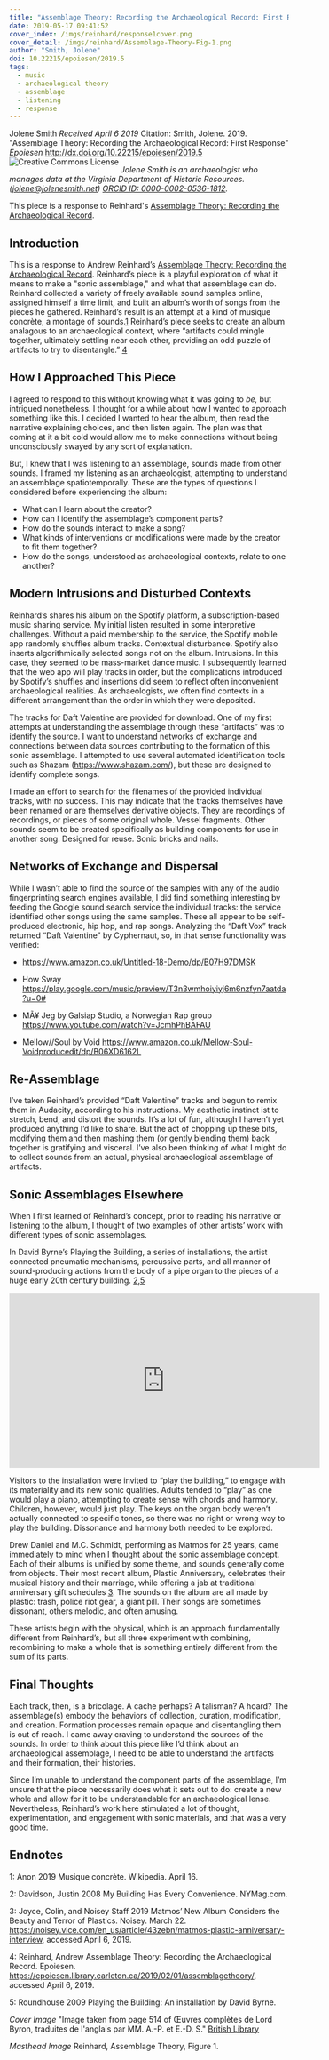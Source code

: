 ```yaml
---
title: "Assemblage Theory: Recording the Archaeological Record: First Response"
date: 2019-05-17 09:41:52
cover_index: /imgs/reinhard/response1cover.png
cover_detail: /imgs/reinhard/Assemblage-Theory-Fig-1.png
author: "Smith, Jolene"
doi: 10.22215/epoiesen/2019.5
tags:
  - music
  - archaeological theory
  - assemblage
  - listening
  - response
---
```


Jolene Smith
_Received April 6 2019_
Citation: Smith, Jolene. 2019. "Assemblage Theory: Recording the Archaeological Record: First Response" _Epoiesen_ http://dx.doi.org/10.22215/epoiesen/2019.5
<a rel="license" href="http://creativecommons.org/licenses/by/2.0/"><img alt="Creative Commons License" style="border-width:0" src="https://i.creativecommons.org/l/by/2.0/80x15.png" align="left"/></a><br>

_Jolene Smith is an archaeologist who manages data at the Virginia Department of Historic Resources. (jolene@jolenesmith.net) [ORCID ID: 0000-0002-0536-1812](http://orcid.org/0000-0002-0536-1812)._

This piece is a response to Reinhard's [Assemblage Theory: Recording the Archaeological Record](/2019/02/01/assemblagetheory/).

## Introduction
This is a response to Andrew Reinhard’s [Assemblage Theory: Recording the Archaeological Record](/2019/02/01/assemblagetheory/). Reinhard’s piece is a playful exploration of what it means to make a "sonic assemblage," and what that assemblage can do. Reinhard collected a variety of freely available sound samples online, assigned himself a time limit, and built an album’s worth of songs from the pieces he gathered. Reinhard’s result is an attempt at a kind of musique concrète, a montage of sounds.[1](footnote1) Reinhard’s piece seeks to create an album analagous to an archaeological context, where “artifacts could mingle together, ultimately settling near each other, providing an odd puzzle of artifacts to try to disentangle.” [4](#footnote4)

## How I Approached This Piece
I agreed to respond to this without knowing what it was going to *be,* but intrigued nonetheless. I thought for a while about how I wanted to approach something like this. I decided I wanted to hear the album, then read the narrative explaining choices, and then listen again. The plan was that coming at it a bit cold would allow me to make connections without being unconsciously swayed by any sort of explanation.

But, I knew that I was listening to an assemblage, sounds made from other sounds. I framed my listening as an archaeologist, attempting to understand an assemblage spatiotemporally. These are the types of questions I considered before experiencing the album:

+ What can I learn about the creator?
+ How can I identify the assemblage’s component parts?
+ How do the sounds interact to make a song?
+ What kinds of interventions or modifications were made by the creator to fit them together?
+ How do the songs, understood as archaeological contexts, relate to one another?

## Modern Intrusions and Disturbed Contexts
Reinhard’s shares his album on the Spotify platform, a subscription-based music sharing service. My initial listen resulted in some interpretive challenges. Without a paid membership to the service, the Spotify mobile app randomly shuffles album tracks. Contextual disturbance. Spotify also inserts algorithmically selected songs not on the album. Intrusions. In this case, they seemed to be mass-market dance music. I subsequently learned that the web app will play tracks in order, but the complications introduced by Spotify’s shuffles and insertions did seem to reflect often inconvenient archaeological realities. As archaeologists, we often find contexts in a different arrangement than the order in which they were deposited.

The tracks for Daft Valentine are provided for download. One of my first attempts at understanding the assemblage through these “artifacts” was to identify the source. I want to understand networks of exchange and connections between data sources contributing to the formation of this sonic assemblage. I attempted to use several automated identification tools such as Shazam (https://www.shazam.com/), but these are designed to identify complete songs.

I made an effort to search for the filenames of the provided individual tracks, with no success. This may indicate that the tracks themselves have been renamed or are themselves derivative objects. They are recordings of recordings, or pieces of some original whole. Vessel fragments. Other sounds seem to be created specifically as building components for use in another song. Designed for reuse. Sonic bricks and nails.

## Networks of Exchange and Dispersal
While I wasn’t able to find the source of the samples with any of the audio fingerprinting search engines available, I did find something interesting by feeding the Google sound search service the individual tracks: the service identified other songs using the same samples. These all appear to be self-produced electronic, hip hop, and rap songs. Analyzing the “Daft Vox” track returned “Daft Valentine” by Cyphernaut, so, in that sense functionality was verified:

+ https://www.amazon.co.uk/Untitled-18-Demo/dp/B07H97DMSK

+ How Sway https://play.google.com/music/preview/T3n3wmhoiyiyj6m6nzfyn7aatda?u=0#

+ MÃ¥ Jeg by Galsiap Studio, a Norwegian Rap group https://www.youtube.com/watch?v=JcmhPhBAFAU

+ Mellow//Soul by Void https://www.amazon.co.uk/Mellow-Soul-Voidproducedit/dp/B06XD6162L

## Re-Assemblage
I’ve taken Reinhard’s provided “Daft Valentine” tracks and begun to remix them in Audacity, according to his instructions. My aesthetic instinct ist to stretch, bend, and distort the sounds. It’s a lot of fun, although I haven’t yet produced anything I’d like to share. But the act of chopping up these bits, modifying them and then mashing them (or gently blending them) back together is gratifying and visceral. I’ve also been thinking of what I might do to collect sounds from an actual, physical archaeological assemblage of artifacts.

## Sonic Assemblages Elsewhere
When I first learned of Reinhard’s concept, prior to reading his narrative or listening to the album, I thought of two examples of other artists’ work with different types of sonic assemblages.

In David Byrne’s Playing the Building, a series of installations, the artist connected pneumatic mechanisms, percussive parts, and all manner of sound-producing actions from the body of a pipe organ to the pieces of a huge early 20th century building. [2](#footnote2),[5](#footnote5)

<iframe width="560" height="315" src="https://www.youtube.com/embed/K6cvCafcPGQ" frameborder="0" allow="accelerometer; autoplay; encrypted-media; gyroscope; picture-in-picture" allowfullscreen></iframe>

Visitors to the installation were invited to “play the building,” to engage with its materiality and its new sonic qualities. Adults tended to “play” as one would play a piano, attempting to create sense with chords and harmony. Children, however, would just play. The keys on the organ body weren’t actually connected to specific tones, so there was no right or wrong way to play the building. Dissonance and harmony both needed to be explored.

Drew Daniel and M.C. Schmidt, performing as Matmos for 25 years, came immediately to mind when I thought about the sonic assemblage concept. Each of their albums is unified by some theme, and sounds generally come from objects. Their most recent album, Plastic Anniversary, celebrates their musical history and their marriage, while offering a jab at traditional anniversary gift schedules [3](#footnote3). The sounds on the album are all made by plastic: trash, police riot gear, a giant pill. Their songs are sometimes dissonant, others melodic, and often amusing.

These artists begin with the physical, which is an approach fundamentally different from Reinhard’s, but all three experiment with combining, recombining to make a whole that is something entirely different from the sum of its parts.

## Final Thoughts
Each track, then, is a bricolage. A cache perhaps? A talisman? A hoard? The assemblage(s) embody the behaviors of collection, curation, modification, and creation. Formation processes remain opaque and disentangling them is out of reach. I came away craving to understand the sources of the sounds. In order to think about this piece like I’d think about an archaeological assemblage, I need to be able to understand the artifacts and their formation, their histories.

Since I’m unable to understand the component parts of the assemblage, I’m unsure that the piece necessarily does what it sets out to do: create a new whole and allow for it to be understandable for an archaeological lense. Nevertheless, Reinhard’s work here stimulated a lot of thought, experimentation, and engagement with sonic materials, and that was a very good time.

## Endnotes
<a name="footnote1">1</a>: Anon 2019 Musique concrète. Wikipedia. April 16.

<a name="footnote2">2</a>: Davidson, Justin 2008 My Building Has Every Convenience. NYMag.com.

<a name="footnote3">3</a>: Joyce, Colin, and Noisey Staff 2019 Matmos’ New Album Considers the Beauty and Terror of Plastics. Noisey. March 22. https://noisey.vice.com/en_us/article/43zebn/matmos-plastic-anniversary-interview, accessed April 6, 2019.

<a name="footnote4">4</a>: Reinhard, Andrew Assemblage Theory: Recording the Archaeological Record. Epoiesen. https://epoiesen.library.carleton.ca/2019/02/01/assemblagetheory/, accessed April 6, 2019.

<a name="footnote5">5</a>: Roundhouse 2009 Playing the Building: An installation by David Byrne.

_Cover Image_ "Image taken from page 514 of Œuvres complètes de Lord Byron, traduites de l'anglais par MM. A.-P. et E.-D. S." [British Library](https://www.flickr.com/photos/britishlibrary/11002142765/)

_Masthead Image_ Reinhard, Assemblage Theory, Figure 1.
